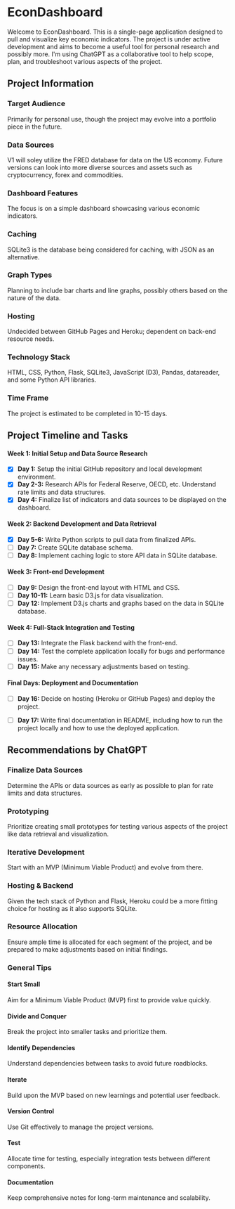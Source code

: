 # EconDashboard

Welcome to EconDashboard. This is a single-page application designed to pull and visualize key economic indicators. The project is under active development and aims to become a useful tool for personal research and possibly more. I'm using ChatGPT as a collaborative tool to help scope, plan, and troubleshoot various aspects of the project.

## Project Information

### Target Audience
Primarily for personal use, though the project may evolve into a portfolio piece in the future.

### Data Sources
V1 will soley utilize the FRED database for data on the US economy. Future versions can look into more diverse sources and assets such as cryptocurrency, forex and commodities.

### Dashboard Features
The focus is on a simple dashboard showcasing various economic indicators.

### Caching
SQLite3 is the database being considered for caching, with JSON as an alternative.

### Graph Types
Planning to include bar charts and line graphs, possibly others based on the nature of the data.

### Hosting
Undecided between GitHub Pages and Heroku; dependent on back-end resource needs.

### Technology Stack
HTML, CSS, Python, Flask, SQLite3, JavaScript (D3), Pandas, datareader, and some Python API libraries.

### Time Frame
The project is estimated to be completed in 10-15 days.


## Project Timeline and Tasks

#### Week 1: Initial Setup and Data Source Research
- [x] **Day 1:** Setup the initial GitHub repository and local development environment.
- [x] **Day 2-3:** Research APIs for Federal Reserve, OECD, etc. Understand rate limits and data structures.
- [x] **Day 4:** Finalize list of indicators and data sources to be displayed on the dashboard.

#### Week 2: Backend Development and Data Retrieval
- [x] **Day 5-6:** Write Python scripts to pull data from finalized APIs.
- [ ] **Day 7:** Create SQLite database schema.
- [ ] **Day 8:** Implement caching logic to store API data in SQLite database.

#### Week 3: Front-end Development
- [ ] **Day 9:** Design the front-end layout with HTML and CSS.
- [ ] **Day 10-11:** Learn basic D3.js for data visualization.
- [ ] **Day 12:** Implement D3.js charts and graphs based on the data in SQLite database.

#### Week 4: Full-Stack Integration and Testing
- [ ] **Day 13:** Integrate the Flask backend with the front-end.
- [ ] **Day 14:** Test the complete application locally for bugs and performance issues.
- [ ] **Day 15:** Make any necessary adjustments based on testing.

#### Final Days: Deployment and Documentation
- [ ] **Day 16:** Decide on hosting (Heroku or GitHub Pages) and deploy the project.
- [ ] **Day 17:** Write final documentation in README, including how to run the project locally and how to use the deployed application.


## Recommendations by ChatGPT

### Finalize Data Sources
Determine the APIs or data sources as early as possible to plan for rate limits and data structures.

### Prototyping
Prioritize creating small prototypes for testing various aspects of the project like data retrieval and visualization.

### Iterative Development
Start with an MVP (Minimum Viable Product) and evolve from there.

### Hosting & Backend
Given the tech stack of Python and Flask, Heroku could be a more fitting choice for hosting as it also supports SQLite.

### Resource Allocation
Ensure ample time is allocated for each segment of the project, and be prepared to make adjustments based on initial findings.

### General Tips

#### Start Small
Aim for a Minimum Viable Product (MVP) first to provide value quickly.

#### Divide and Conquer
Break the project into smaller tasks and prioritize them.

#### Identify Dependencies
Understand dependencies between tasks to avoid future roadblocks.

#### Iterate
Build upon the MVP based on new learnings and potential user feedback.

#### Version Control
Use Git effectively to manage the project versions.

#### Test
Allocate time for testing, especially integration tests between different components.

#### Documentation
Keep comprehensive notes for long-term maintenance and scalability.
